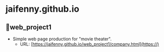 # jaifenny.github.io
## :small_blue_diamond:web_project1
- Simple web page production for "movie theater".
    - URL: [https://jaifenny.github.io/web_project1/company.html](https://)

